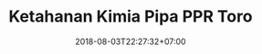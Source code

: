 ---
title: "Ketahanan Kimia Pipa PPR Toro"
date: 2018-08-03T22:27:32+07:00
draft: false
layout: "single"
---